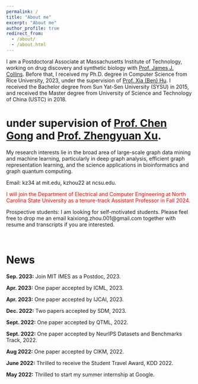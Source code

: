 ```yaml
---
permalink: /
title: "About me"
excerpt: "About me"
author_profile: true
redirect_from: 
  - /about/
  - /about.html
---
```


I am a Postdoctoral Associate at Massachusetts Institute of Technology, working on drug discovery and synthetic biology with [Prof. James J. Collins](https://be.mit.edu/directory/james-j-collins).  Before that, I received my Ph.D. degree in Computer Science from Rice University, 2023, under the supervision of [Prof. Xia (Ben) Hu](https://cs.rice.edu/~xh37/index.html). I received the Bachelor degree from 
Sun Yat-Sen University (SYSU) in 2015, and received the Master degree from University of Science and Technology of China (USTC) in 2018. 
# under supervision of [Prof. Chen Gong](http://staff.ustc.edu.cn/~cgong821/) and [Prof. Zhengyuan Xu](http://owc.ustc.edu.cn/2014/0818/c10523a116333/page.htm). 


My research interests lie in the broad area of large-scale graph data mining and machine learning, 
particularly in deep graph analysis, efficient graph representation learning, and the science applications in bioinformatics and graph quantum computing.

Email: kz34 at mit.edu,  kzhou22 at ncsu.edu.

<p style="color:red;"> I will join the Department of Electrical and Computer Engineering at North Carolina State University as a tenure-track Assistant Professor in Fall 2024. 
</p>

<p><i class="fas fa-envelope"></i> Prospective students: I am looking for self-motivated students. Please feel free to drop me an email kaixiong.zhou.001@gmail.com together with resume and transcripts if you are interested.
</p>

<br />

News
=====
**Sep. 2023:** Join MIT IMES as a Postdoc, 2023. 

**Apr. 2023:**  One paper accepted by ICML, 2023.

**Apr. 2023:**  One paper accepted by IJCAI, 2023.

**Dec. 2022:** Two papers accepted by SDM, 2023.

**Sept. 2022:** One paper accepted by QTML, 2022.

**Sept. 2022:** One paper accepted by NeurIPS Datasets and Benchmarks Track, 2022. 

**Aug 2022:** One paper accepted by CIKM, 2022. 

**June 2022:** Thrilled to receive the Student Travel Award, KDD 2022.

**May 2022:** Thrilled to start my summer internship at Google.
